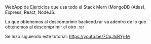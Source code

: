 WebApp de Ejercicios que usa todo el Stack Mern (MongoDB (Atlas), Express, React, NodeJS.


Lo que obtenemos al descomprimir backend.rar va adentro de lo que obtenemos al descomprimir el otro .rar


Se hizo siguiendo este tutorial: https://youtu.be/7CqJlxBYj-M
